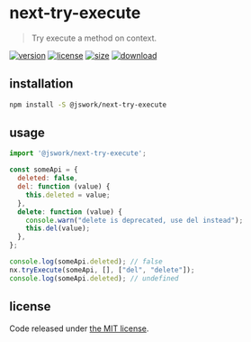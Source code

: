 # next-try-execute
> Try execute a method on context.

[![version][version-image]][version-url]
[![license][license-image]][license-url]
[![size][size-image]][size-url]
[![download][download-image]][download-url]

## installation
```bash
npm install -S @jswork/next-try-execute
```

## usage
```js
import '@jswork/next-try-execute';

const someApi = {
  deleted: false,
  del: function (value) {
    this.deleted = value;
  },
  delete: function (value) {
    console.warn("delete is deprecated, use del instead");
    this.del(value);
  },
};

console.log(someApi.deleted); // false
nx.tryExecute(someApi, [], ["del", "delete"]);
console.log(someApi.deleted); // undefined
```

## license
Code released under [the MIT license](https://github.com/afeiship/next-try-execute/blob/master/LICENSE.txt).

[version-image]: https://img.shields.io/npm/v/@jswork/next-try-execute
[version-url]: https://npmjs.org/package/@jswork/next-try-execute

[license-image]: https://img.shields.io/npm/l/@jswork/next-try-execute
[license-url]: https://github.com/afeiship/next-try-execute/blob/master/LICENSE.txt

[size-image]: https://img.shields.io/bundlephobia/minzip/@jswork/next-try-execute
[size-url]: https://github.com/afeiship/next-try-execute/blob/master/dist/next-try-execute.min.js

[download-image]: https://img.shields.io/npm/dm/@jswork/next-try-execute
[download-url]: https://www.npmjs.com/package/@jswork/next-try-execute
